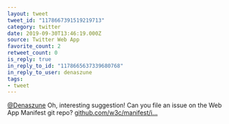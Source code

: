 ```yaml
---
layout: tweet
tweet_id: "1178667391519219713"
category: twitter
date: 2019-09-30T13:46:19.000Z
source: Twitter Web App
favorite_count: 2
retweet_count: 0
is_reply: true
in_reply_to_id: "1178665637339680768"
in_reply_to_user: denaszune
tags:
- tweet
---
```


[@Denaszune](https://twitter.com/@Denaszune) Oh, interesting suggestion! Can you file an issue on the Web App Manifest git repo? [github.com/w3c/manifest/i…](https://github.com/w3c/manifest/issues/)

